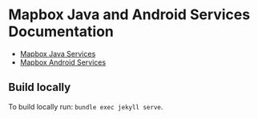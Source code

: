 # Mapbox Java and Android Services Documentation

* [Mapbox Java Services](http://mapbox.github.io/mapbox-java/api/libjava)
* [Mapbox Android Services](http://mapbox.github.io/mapbox-java/api/libandroid)

## Build locally

To build locally run: `bundle exec jekyll serve`.
